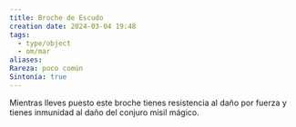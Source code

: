 ```yaml
---
title: Broche de Escudo
creation date: 2024-03-04 19:48
tags:
  - type/object
  - om/mar
aliases: 
Rareza: poco común
Sintonía: true
---
```

Mientras lleves puesto este broche tienes resistencia al daño por fuerza y tienes inmunidad al daño del conjuro misil mágico.